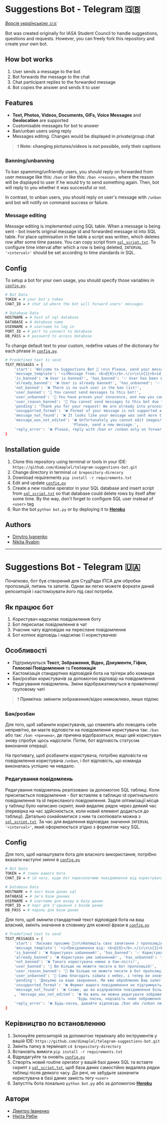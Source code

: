 # Suggestions Bot - Telegram 🇬🇧

[_Версія українською 🇺🇦_](https://github.com/dimaplel/telegram-suggestions-bot#suggestions-bot---telegram--1)

Bot was created originally for IASA Student Council to handle suggestions, questions and requests. However, you can 
freely fork this repository and create your own bot.

## How bot works

1. User sends a message to the bot
2. Bot forwards the message to the chat
3. Chat participant replies to the forwarded message
4. Bot copies the answer and sends it to user

## Features

- __Text, Photos, Videos, Documents, GIFs, Voice Messages__ and __Geolocation__ are supported
- Customisable messages for bot to answer
- Ban/unban users using reply
- Messages editing. Changes would be displayed in private/group chat

> ❗ __Note: changing pictures/videos is not possible, only their captions__

### Banning/unbanning

To ban spamming/unfriendly users, you should reply on forwarded from user message like this: `/ban` or like this: `/ban <reason>`, 
where the reason will be displayed to user if he would try to send something again. Then, bot will reply to you whether 
it was successful or not.

In contrast, to unban users, you should reply on user's message with `/unban` and bot will notify on command success 
or failure.

### Message editing

Message editing is implemented using SQL table. When a message is being sent - bot inserts original message id and
forwarded message id into SQL table. For place optimisation in the table a script was written, which deletes row 
after some time passes. You can copy script from
[`sql_script.txt`](https://github.com/dimaplel/telegram-suggestions-bot/blob/main/sql_script.txt). To configure time 
interval after which a row is being deleted, `INTERVAL '<interval>'` should be set  according to time standards in SQL.

## Config

To setup a bot for your own usage, you should specify those variables in 
[`config.py`](https://github.com/dimaplel/telegram-suggestions-bot/blob/main/config.py).

``` bash
# Bot Data
TOKEN = # your bot's token
CHAT_ID = # chat id where the bot will forward users' messages

# Database Data
HOSTNAME = # host of sql database
DATABASE = # database name
USERNAME = # username to log in
PORT_ID = # port to connect to database
DB_PASS = # password to access database
```

To change default text to your custom, redefine values of the dictionary for each phrase in 
[`config.py`](https://github.com/dimaplel/telegram-suggestions-bot/blob/main/config.py).

``` bash
# Predefined text to send
TEXT_MESSAGES = {
    'start': 'Welcome to Suggestions Bot 👋 \n\n Please, send your message and we will process your request.',
    'message_template': '<i>Message from: <b>@{0}</b>.</i>\n\n{1}<b>id: {2}</b>',
    'is_banned': '❌ User is banned!', 'has_banned': '✅ User has been successfully banned!',
    'already_banned': '❌ User is already banned!', 'has_unbanned': '✅ User has been successfully un-banned!',
    'not_banned': '❌ There is no such user in the ban list!',
    'user_banned': '🚫 You cannot send messages to this bot!',
    'user_unbanned': '🥳 You have proven your innocence, and now you can write to this bot again!',
    'user_reason_banned': '🚫 You cannot send messages to this bot due to the reason: <i>{}</i>.',
    'pending': 'Thank you for your request! We are already into processing it.',
    'unsupported_format': '❌ Format of your message is not supported and it will not be forwarded.',
    'message_not_found': '❌ It looks like your message was sent more that a day ago. Message to edit was not found!',
    'message_was_not_edited': '❌ Unfortunately you cannot edit images/videos themselves.'
                              'Please, send a new message.',
    'reply_error': '❌ Please, reply with /ban or /unban only on forwarded from user messages!'
}
```

## Installation guide

1. Clone this repository using terminal or tools in your IDE: 
`https://github.com/dimaplel/telegram-suggestions-bot.git`
2. Change directory in terminal `cd $repository-direcory`
3. Download requirements `pip install -r requirements.txt`
4. Edit and update [`config.py`](https://github.com/dimaplel/telegram-suggestions-bot/blob/main/config.py)
5. Create a new routine operator in your SQL database and insert script from 
[`sql_script.txt`](https://github.com/dimaplel/telegram-suggestions-bot/blob/main/sql_script.txt) so that database 
could delete rows by itself after some time. By the way, don't forget to configure SQL user instead of `<user>` tag
6. Run the bot `python bot.py` or by deploying it to [__Heroku__](https://heroku.com/deploy)

## Authors

* [Dmytro Ivanenko](https://github.com/dimaplel)
* [Nikita Ryabin](https://github.com/akaspeh)

***
# Suggestions Bot - Telegram 🇺🇦

Початково, бот був створений для СтудРади ІПСА для обробки пропозицій, питань та запитів. Однак ви легко можете форкати 
даний репозиторій і кастомізувати його під свої потреби.

## Як працює бот

1. Користувач надсилає повідомлення боту
2. Бот пересилає повідомлення в чат
3. Учасник чату відповідає на переслане повідомлення
4. Бот копіює відповідь і надсилає її користувачеві

## Особливості

- Підтримуються __Текст, Зображення, Відео, Документи, Гіфки, Голосові Повідомлення__ та __Геолокація__
- Кастомізація стандартних відповідей бота на трігери або команди
- Бан/розбан користувачів за допомогою відповіді на повідомлення
- Редагування повідомлень. Зміни відображатимуться в приватному/груповому чаті

> ❗ __Примітка: змінити зображення/відео неможливо, лише підпис__

### Бан/розбан

Для того, щоб забанити користувачів, що спамлять або поводять себе непривітно, ви маєте відповісти на повідомлення 
користувача так: `/ban` або так: `/ban <причина>`, де причина відобразиться, якщо цей користувач знову спробує щось 
надіслати. Потім, бот відповість статусом виконання операції.

На противагу, щоб розбанити користувача, потрібно відповісти на повідомлення користувача `/unban`, і бот відповість, що 
команда виконалась успішно чи невдало.

### Редагування повідомлень

Редагування повідомлень реалізовано за допомогою SQL таблиці. Коли присилається повідомлення - бот вставляє
в таблицю id оригінального повідомлення та id пересланого повідомлення. Задля оптимізації місця у таблиці було 
написано скрипт, який видаляє рядок через деякий час (перевірка на час здійснюється, коли новий елемент додається
до таблиці). Детально ознайомитися з ним та скопіювати можна з
[`sql_script.txt`](https://github.com/dimaplel/telegram-suggestions-bot/blob/main/sql_script.txt). 
За час для видалення відповідає значення `INTERVAL '<interval>'`, який оформлюється згідно з форматом часу SQL.

## Config

Для того, щоб налаштувати бота для власного використання, потрібно вказати наступні змінні в 
[`config.py`](https://github.com/dimaplel/telegram-suggestions-bot/blob/main/config.py)

``` bash
# Bot Data
TOKEN = # токен вашого бота
CHAT_ID = # id чату, куди бот пересилатиме повідомлення від користувачів

# Database Data
HOSTNAME = # хост бази даних sql
DATABASE = # ім'я бази данних
USERNAME = # username для входу в базу даних
PORT_ID = # порт для з'єднання з базою даних
DB_PASS = # пароль для бази даних
```

Для того, щоб змінити стандартний текст відповідей бота на ваш власний, змініть значення в словнику для кожної фрази в 
[`config.py`](https://github.com/dimaplel/telegram-suggestions-bot/blob/main/config.py)

``` bash
# Predefined text to send
TEXT_MESSAGES = {
    'start': 'Ласкаво просимо 👋\n\nНапишіть своє запитання / пропозицію, і ми відповімо Вам найближчим часом.',
    'message_template': '<i>Повідомлення від: <b>@{0}</b>.</i>\n\n{1}<b>id: {2}</b>',
    'is_banned': '❌ Користувач забанений!', 'has_banned': '✅ Користувач був успішно забанений!',
    'already_banned': '❌ Користувач уже забанений!', 'has_unbanned': '✅ Користувач був успішно розбанений!',
    'not_banned': '❌ Такого користувача немає в бан-лісті!',
    'user_banned': '🚫 Ви більше не можете писати в бот пропозицій!',
    'user_reason_banned': '🚫 Ви більше не можете писати в бот пропозицій через причину: <i>{}</i>.',
    'user_unbanned': '🥳 Сама благодать зійшла з небес, і тепер ви знову можете писати до боту пропозицій!',
    'pending': 'Дякуємо за ваше звернення. Ми вже оброблюємо Ваш запит!',
    'unsupported_format': '❌ Формат вашого повідомлення не підтримується, воно не буде переслане.',
    'message_not_found': '❌ Схоже, що ви відправляли повідомлення більше трьох діб тому, повідомлення не було знайдено!'
    , 'message_was_not_edited': '❌ На жаль не можна редагувати зображення в повідомленнях. '
                                'Будь ласка, надішліть нове зображення',
    'reply_error': '❌ Будь-ласка, давайте відповідь /ban або /unban лише на переслані від користувачів повідомлення!'
}
```

## Керівництво по встановленню

1. Зклонуйте репозиторій за допомогою терміналу або інструментів у вашій IDE: `https://github.com/dimaplel/telegram-suggestions-bot.git`
2. Змініть папку в терміналі `cd $repository-directory`
3. Встановіть вимоги `pip install -r requirements.txt`
4. Відредагуйте та оновіть [`config.py`](https://github.com/dimaplel/telegram-suggestions-bot/blob/main/config.py)
5. Створіть новий routine operator у вашій базі даних SQL та вставте скрипт з 
[`sql_script.txt`](https://github.com/dimaplel/telegram-suggestions-bot/blob/main/sql_script.txt), щоб база даних самостійно 
видаляла рядки таблиці після деякого часу. До речі, не забудьте зазначити користувача в базі даних замість тегу `<user>`
6. Запустіть бота локально `python bot.py` або за допомогою [__Heroku__](https://heroku.com/deploy)

## Автори

* [Дмитро Іваненко](https://github.com/dimaplel)
* [Нікіта Рябін](https://github.com/akaspeh)
